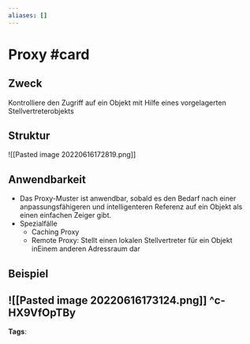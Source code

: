 ```yaml
---
aliases: []
---
```


# Proxy #card
## Zweck
Kontrolliere den Zugriff auf ein Objekt mit Hilfe eines vorgelagerten Stellvertreterobjekts
## Struktur
![[Pasted image 20220616172819.png]]
## Anwendbarkeit
- Das Proxy-Muster ist anwendbar, sobald es den Bedarf nach einer anpassungsfähigeren und intelligenteren Referenz auf ein Objekt als einen einfachen Zeiger gibt.
- Spezialfälle
	- Caching Proxy
	- Remote Proxy: Stellt einen lokalen Stellvertreter für ein Objekt inEinem anderen Adressraum dar
## Beispiel
![[Pasted image 20220616173124.png]]
^c-HX9VfOpTBy
---
**Tags**: 